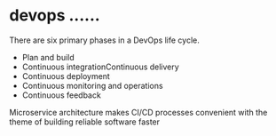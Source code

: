 # devops ......


There are six primary phases in a DevOps life cycle. 

- Plan and build
- Continuous integrationContinuous delivery
- Continuous deployment
- Continuous monitoring and operations
- Continuous feedback

Microservice architecture makes CI/CD processes convenient  with the theme of building reliable software faster
